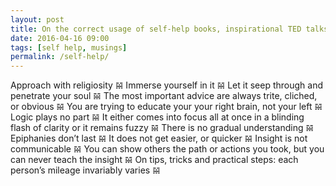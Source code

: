 ```yaml
---
layout: post
title: On the correct usage of self-help books, inspirational TED talks, and motivational memes
date: 2016-04-16 09:00
tags: [self help, musings]
permalink: /self-help/
---
```


Approach with religiosity &#119605; Immerse yourself in it &#119605; Let it seep through and penetrate your soul 𝌵 The most important advice are always trite, cliched, or obvious 𝌵 You are trying to educate your your right brain, not your left 𝌵 Logic plays no part 𝌵 It either comes into focus all at once in a blinding flash of clarity or it remains fuzzy 𝌵 There is no gradual understanding 𝌵 Epiphanies don’t last 𝌵 It does not get easier, or quicker 𝌵 Insight is not communicable 𝌵 You can show others the path or actions you took, but you can never teach the insight 𝌵 On tips, tricks and practical steps: each person’s mileage invariably varies 𝌵 